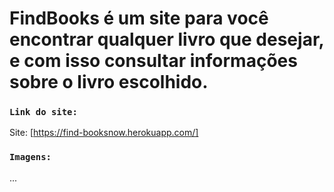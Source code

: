 # FindBooks é um site para você encontrar qualquer livro que desejar, e com isso consultar informações sobre o livro escolhido.

### `Link do site:`
Site: [https://find-booksnow.herokuapp.com/]

### `Imagens:`

...

